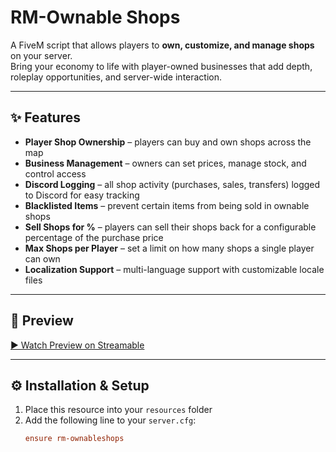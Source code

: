 # RM-Ownable Shops

A FiveM script that allows players to **own, customize, and manage shops** on your server.  
Bring your economy to life with player-owned businesses that add depth, roleplay opportunities, and server-wide interaction.  

---

## ✨ Features

- **Player Shop Ownership** – players can buy and own shops across the map  
- **Business Management** – owners can set prices, manage stock, and control access  
- **Discord Logging** – all shop activity (purchases, sales, transfers) logged to Discord for easy tracking  
- **Blacklisted Items** – prevent certain items from being sold in ownable shops  
- **Sell Shops for %** – players can sell their shops back for a configurable percentage of the purchase price  
- **Max Shops per Player** – set a limit on how many shops a single player can own  
- **Localization Support** – multi-language support with customizable locale files  

---

## 🎥 Preview

[▶ Watch Preview on Streamable](https://streamable.com/nzojk9)

---

## ⚙️ Installation & Setup

1. Place this resource into your `resources` folder  
2. Add the following line to your `server.cfg`:  
   ```ini
   ensure rm-ownableshops
